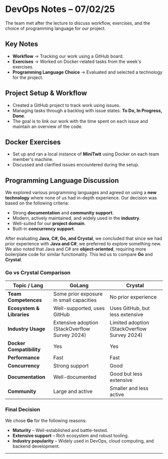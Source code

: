 # DevOps Notes – 07/02/25  
The team met after the lecture to discuss workflow, exercises, and the choice of programming language for our project.

## Key Notes  
- **Workflow** → Tracking our work using a GitHub board.  
- **Exercises** → Worked on Docker-related tasks from the week's exercises.  
- **Programming Language Choice** → Evaluated and selected a technology for the project.  

## Project Setup & Workflow  
- Created a GitHub project to track work using issues.  
- Managing tasks through a backlog with issue states: **To Do, In Progress, Done**.  
- The goal is to link our work with the time spent on each issue and maintain an overview of the code.  

## Docker Exercises  
- Set up and ran a local instance of **MiniTwit** using Docker on each team member's machine.  
- Discussed and clarified issues encountered during the setup.  

## Programming Language Discussion  
We explored various programming languages and agreed on using a **new technology** where none of us had in-depth experience. Our decision was based on the following criteria:  
- Strong **documentation** and **community support**.  
- Modern, actively maintained, and widely used in the **industry**.  
- Well-suited for our **project domain**.  
- Built-in **concurrency support**.  

After evaluating **Java, C#, Go, and Crystal**, we concluded that since we had prior experience with **Java and C#**, we preferred to explore something new. We also noted that Java and C# are **object-oriented**, requiring more boilerplate code for similar functionality. This led us to compare **Go** and **Crystal**.  

### **Go vs Crystal Comparison**  

| Topic / Lang          | GoLang                                      | Crystal                                   |
|----------------------|-------------------------------------------|------------------------------------------|
| **Team Competences**  | Some prior exposure in small capacities  | No prior experience                     |
| **Ecosystem & Libraries** | Well-supported, uses GitHub          | Uses GitHub, but less extensive         |
| **Industry Usage**    | Extensive adoption (StackOverflow Survey 2024) | Limited adoption (StackOverflow Survey 2024) |
| **Docker Compatibility** | Yes                                       | Yes                                      |
| **Performance**       | Fast                                      | Fast                                     |
| **Concurrency**       | Strong support                           | Good                                     |
| **Documentation**     | Well-documented                         | Good but less extensive                 |
| **Community**        | Large and active                         | Smaller and less active                 |

### **Final Decision**  
We chose **Go** for the following reasons:  
- **Maturity** – Well-established and battle-tested.  
- **Extensive support** – Rich ecosystem and robust tooling.  
- **Industry popularity** – Widely used in DevOps, cloud computing, and backend development.  

---
